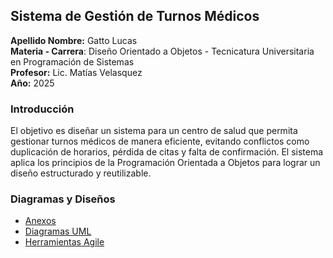## Sistema de Gestión de Turnos Médicos

**Apellido Nombre:** Gatto Lucas  
**Materia - Carrera**: Diseño Orientado a Objetos - Tecnicatura Universitaria en Programación de Sistemas   
**Profesor:** Lic. Matías Velasquez   
**Año:** 2025  

###  Introducción

El objetivo es diseñar un sistema para un centro de salud que permita gestionar turnos médicos de manera eficiente, evitando conflictos como duplicación de horarios, pérdida de citas y falta de confirmación. El sistema aplica los principios de la Programación Orientada a Objetos para lograr un diseño estructurado y reutilizable.

###  Diagramas y Diseños 

- [Anexos](Anexos.md) 
- [Diagramas UML](DiagramasUML.md) 
- [Herramientas Agile](Herramientas_agile.md)
